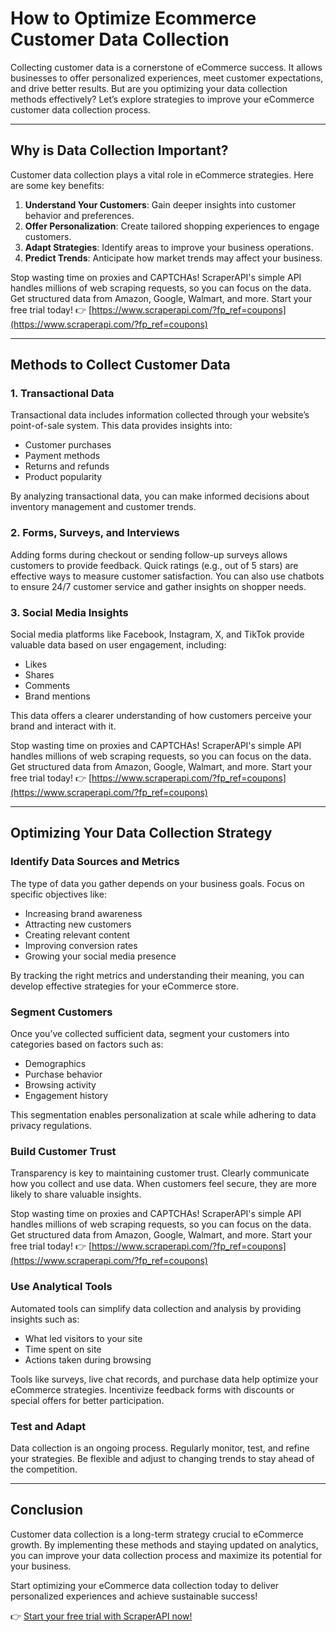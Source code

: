 # How to Optimize Ecommerce Customer Data Collection

Collecting customer data is a cornerstone of eCommerce success. It allows businesses to offer personalized experiences, meet customer expectations, and drive better results. But are you optimizing your data collection methods effectively? Let’s explore strategies to improve your eCommerce customer data collection process.

---

## Why is Data Collection Important?

Customer data collection plays a vital role in eCommerce strategies. Here are some key benefits:

1. **Understand Your Customers**: Gain deeper insights into customer behavior and preferences.
2. **Offer Personalization**: Create tailored shopping experiences to engage customers.
3. **Adapt Strategies**: Identify areas to improve your business operations.
4. **Predict Trends**: Anticipate how market trends may affect your business.

Stop wasting time on proxies and CAPTCHAs! ScraperAPI's simple API handles millions of web scraping requests, so you can focus on the data. Get structured data from Amazon, Google, Walmart, and more. Start your free trial today! 👉 [https://www.scraperapi.com/?fp_ref=coupons](https://www.scraperapi.com/?fp_ref=coupons)

---

## Methods to Collect Customer Data

### 1. Transactional Data

Transactional data includes information collected through your website’s point-of-sale system. This data provides insights into:

- Customer purchases
- Payment methods
- Returns and refunds
- Product popularity

By analyzing transactional data, you can make informed decisions about inventory management and customer trends.

### 2. Forms, Surveys, and Interviews

Adding forms during checkout or sending follow-up surveys allows customers to provide feedback. Quick ratings (e.g., out of 5 stars) are effective ways to measure customer satisfaction. You can also use chatbots to ensure 24/7 customer service and gather insights on shopper needs.

### 3. Social Media Insights

Social media platforms like Facebook, Instagram, X, and TikTok provide valuable data based on user engagement, including:

- Likes
- Shares
- Comments
- Brand mentions

This data offers a clearer understanding of how customers perceive your brand and interact with it.

Stop wasting time on proxies and CAPTCHAs! ScraperAPI's simple API handles millions of web scraping requests, so you can focus on the data. Get structured data from Amazon, Google, Walmart, and more. Start your free trial today! 👉 [https://www.scraperapi.com/?fp_ref=coupons](https://www.scraperapi.com/?fp_ref=coupons)

---

## Optimizing Your Data Collection Strategy

### Identify Data Sources and Metrics

The type of data you gather depends on your business goals. Focus on specific objectives like:

- Increasing brand awareness
- Attracting new customers
- Creating relevant content
- Improving conversion rates
- Growing your social media presence

By tracking the right metrics and understanding their meaning, you can develop effective strategies for your eCommerce store.

### Segment Customers

Once you’ve collected sufficient data, segment your customers into categories based on factors such as:

- Demographics
- Purchase behavior
- Browsing activity
- Engagement history

This segmentation enables personalization at scale while adhering to data privacy regulations.

### Build Customer Trust

Transparency is key to maintaining customer trust. Clearly communicate how you collect and use data. When customers feel secure, they are more likely to share valuable insights.

Stop wasting time on proxies and CAPTCHAs! ScraperAPI's simple API handles millions of web scraping requests, so you can focus on the data. Get structured data from Amazon, Google, Walmart, and more. Start your free trial today! 👉 [https://www.scraperapi.com/?fp_ref=coupons](https://www.scraperapi.com/?fp_ref=coupons)

### Use Analytical Tools

Automated tools can simplify data collection and analysis by providing insights such as:

- What led visitors to your site
- Time spent on site
- Actions taken during browsing

Tools like surveys, live chat records, and purchase data help optimize your eCommerce strategies. Incentivize feedback forms with discounts or special offers for better participation.

### Test and Adapt

Data collection is an ongoing process. Regularly monitor, test, and refine your strategies. Be flexible and adjust to changing trends to stay ahead of the competition.

---

## Conclusion

Customer data collection is a long-term strategy crucial to eCommerce growth. By implementing these methods and staying updated on analytics, you can improve your data collection process and maximize its potential for your business.

Start optimizing your eCommerce data collection today to deliver personalized experiences and achieve sustainable success!

👉 [Start your free trial with ScraperAPI now!](https://www.scraperapi.com/?fp_ref=coupons)
